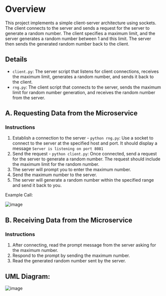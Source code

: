 # Overview
This project implements a simple client-server architecture using sockets. The client connects to the server and sends a request for the server to generate a random number. The client specifies a maximum limit, and the server generates a random number between 1 and this limit. The server then sends the generated random number back to the client.

## Details
- `client.py`: The server script that listens for client connections, receives the maximum limit, generates a random number, and sends it back to the client.
- `rng.py`: The client script that connects to the server, sends the maximum limit for random number generation, and receives the random number from the server.

## A. Requesting Data from the Microservice

### Instructions
1. Establish a connection to the server - `python rng.py`: Use a socket to connect to the server at the specified host and port. It should display a message `Server is listening on port 8081`
2. Send the request - `python client.py`: Once connected, send a request for the server to generate a random number. The request should include the maximum limit for the random number.
3. The server will prompt you to enter the maximum number.
4. Send the maximum number to the server.
5. The server will generate a random number within the specified range and send it back to you.

Example Call:


![image](https://github.com/GabeMValdez/CS361/assets/166589044/879b7f16-fe86-4516-b46e-476f1d827106)


## B. Receiving Data from the Microservice

### Instructions
1. After connecting, read the prompt message from the server asking for the maximum number.
2. Respond to the prompt by sending the maximum number.
3. Read the generated random number sent by the server.


## UML Diagram:


![image](https://github.com/GabeMValdez/CS361/assets/166589044/f6905895-7587-405c-8b01-2d1cca5e001b)
